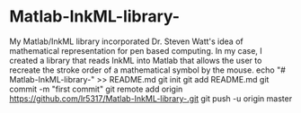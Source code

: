 # Matlab-InkML-library-
My Matlab/InkML library incorporated Dr. Steven Watt's idea of mathematical representation for pen based computing. In my case, I created a library that reads InkML into Matlab that allows the user to recreate the stroke order of a mathematical symbol by the mouse. 
echo "# Matlab-InkML-library-" >> README.md
git init
git add README.md
git commit -m "first commit"
git remote add origin https://github.com/lr5317/Matlab-InkML-library-.git
git push -u origin master

